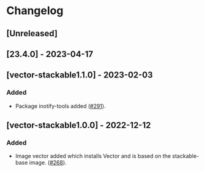 # Changelog

## [Unreleased]

## [23.4.0] - 2023-04-17

## [vector-stackable1.1.0] - 2023-02-03

### Added

- Package inotify-tools added ([#291]).

[#291]: https://github.com/stackabletech/docker-images/pull/291

## [vector-stackable1.0.0] - 2022-12-12

### Added

- Image vector added which installs Vector and is based on the stackable-base
  image. ([#268]).

[#268]: https://github.com/stackabletech/docker-images/pull/268
